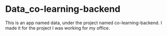 # Data_co-learning-backend
This is an app named data, under the project named co-learning-backend. I made it for the project I was working for my office. 
